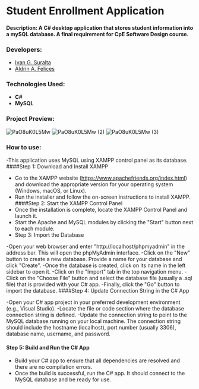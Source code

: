 # Student Enrollment Application
#### Description: A C# desktop application that stores student information into a mySQL database. A final requirement for CpE Software Design course.
### Developers:
- [Ivan G. Suralta](https://github.com/ivanovich18)
- [Aldrin A. Felices](https://github.com/bossaldrin)
### Technologies Used:
- **C#**
- **MySQL**
### Project Preview:
![PaO8uK0L5Mw](https://github.com/ivanovich18/Student-Enrollment-Application/assets/88656474/8ea7f3b5-bf29-41c4-a844-deef04cafccb)
![PaO8uK0L5Mw (2)](https://github.com/ivanovich18/Student-Enrollment-Application/assets/88656474/675ed2fe-5c5a-4573-88f9-440da0d8a23c)
![PaO8uK0L5Mw (3)](https://github.com/ivanovich18/Student-Enrollment-Application/assets/88656474/67d9ec7e-bc49-4e57-80b1-df8d306fdbfe)
### How to use:
-This application uses MySQL using XAMPP control panel as its database.
####Step 1: Download and Install XAMPP
- Go to the XAMPP website (https://www.apachefriends.org/index.html) and download the appropriate version for your operating system (Windows, macOS, or Linux).
- Run the installer and follow the on-screen instructions to install XAMPP.
####Step 2: Start the XAMPP Control Panel
- Once the installation is complete, locate the XAMPP Control Panel and launch it.
- Start the Apache and MySQL modules by clicking the "Start" button next to each module.
- Step 3: Import the Database

-Open your web browser and enter "http://localhost/phpmyadmin" in the address bar. This will open the phpMyAdmin interface.
-Click on the "New" button to create a new database. Provide a name for your database and click "Create".
-Once the database is created, click on its name in the left sidebar to open it.
-Click on the "Import" tab in the top navigation menu.
-Click on the "Choose File" button and select the database file (usually a .sql file) that is provided with your C# app.
-Finally, click the "Go" button to import the database.
####Step 4: Update Connection String in the C# App

-Open your C# app project in your preferred development environment (e.g., Visual Studio).
-Locate the file or code section where the database connection string is defined.
-Update the connection string to point to the MySQL database running on your local machine. The connection string should include the hostname (localhost), port number (usually 3306), database name, username, and password.
#### Step 5: Build and Run the C# App

- Build your C# app to ensure that all dependencies are resolved and there are no compilation errors.
- Once the build is successful, run the C# app. It should connect to the MySQL database and be ready for use.
